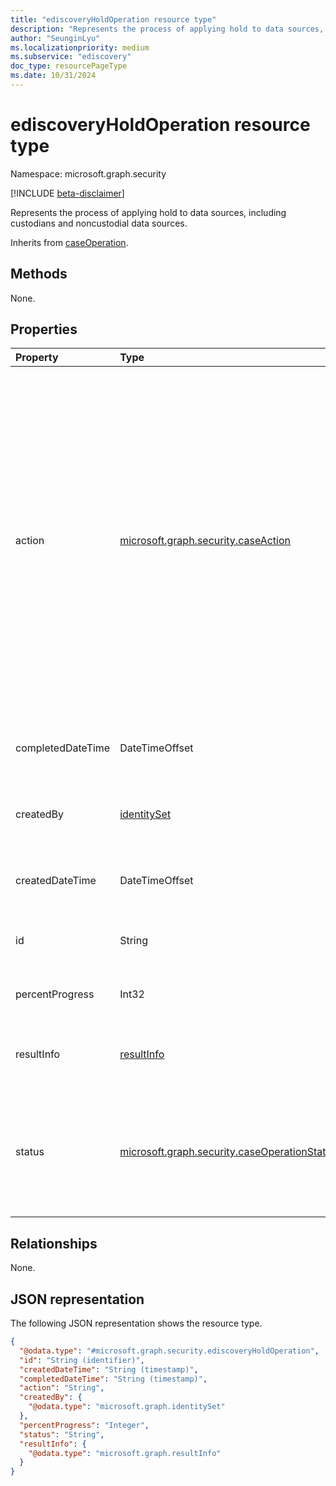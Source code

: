 ```yaml
---
title: "ediscoveryHoldOperation resource type"
description: "Represents the process of applying hold to data sources, including custodians and noncustodial data sources."
author: "SeunginLyu"
ms.localizationpriority: medium
ms.subservice: "ediscovery"
doc_type: resourcePageType
ms.date: 10/31/2024
---
```


# ediscoveryHoldOperation resource type

Namespace: microsoft.graph.security

[!INCLUDE [beta-disclaimer](../../includes/beta-disclaimer.md)]

Represents the process of applying hold to data sources, including custodians and noncustodial data sources.

Inherits from [caseOperation](../resources/security-caseoperation.md).

## Methods

None.
## Properties
|Property|Type|Description|
|:---|:---|:---|
|action|[microsoft.graph.security.caseAction](../resources/security-caseoperation.md#caseaction-values)| The type of action the operation represents. Possible values are: `contentExport`, `applyTags`, `convertToPdf`, `index`, `estimateStatistics`, `addToReviewSet`, `holdUpdate`, `unknownFutureValue`, `purgeData`, `exportReport`, `exportResult`, `holdPolicySync`. Use the `Prefer: include-unknown-enum-members` request header to get the following values from this [evolvable enum](/graph/best-practices-concept#handling-future-members-in-evolvable-enumerations): `purgeData`, `exportReport`, `exportResult`. Inherited from [caseOperation](../resources/security-caseoperation.md).|
|completedDateTime|DateTimeOffset| The date and time the operation was completed. Inherited from [caseOperation](../resources/security-caseoperation.md).|
|createdBy|[identitySet](../resources/identityset.md)| The user that created the operation. Inherited from [caseOperation](../resources/security-caseoperation.md).|
|createdDateTime|DateTimeOffset| The date and time the operation was created. Inherited from [caseOperation](../resources/security-caseoperation.md).|
|id|String| The ID for the operation. Read-only. Inherited from [caseOperation](../resources/security-caseoperation.md).|
|percentProgress|Int32| The progress of the operation. Inherited from [caseOperation](../resources/security-caseoperation.md).|
|resultInfo|[resultInfo](../resources/resultinfo.md)| Contains success and failure-specific result information. Inherited from [caseOperation](../resources/security-caseoperation.md).|
|status|[microsoft.graph.security.caseOperationStatus](../resources/security-caseoperation.md#caseoperationstatus-values)| The status of the case operation. Possible values are: `notStarted`, `submissionFailed`, `running`, `succeeded`, `partiallySucceeded`, `failed`. Inherited from [caseOperation](../resources/security-caseoperation.md).|

## Relationships
None.

## JSON representation
The following JSON representation shows the resource type.
<!-- {
  "blockType": "resource",
  "keyProperty": "id",
  "@odata.type": "microsoft.graph.security.ediscoveryHoldOperation",
  "baseType": "microsoft.graph.security.caseOperation",
  "openType": false
}
-->
``` json
{
  "@odata.type": "#microsoft.graph.security.ediscoveryHoldOperation",
  "id": "String (identifier)",
  "createdDateTime": "String (timestamp)",
  "completedDateTime": "String (timestamp)",
  "action": "String",
  "createdBy": {
    "@odata.type": "microsoft.graph.identitySet"
  },
  "percentProgress": "Integer",
  "status": "String",
  "resultInfo": {
    "@odata.type": "microsoft.graph.resultInfo"
  }
}
```

